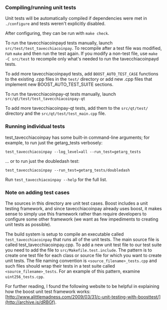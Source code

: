 ### Compiling/running unit tests

Unit tests will be automatically compiled if dependencies were met in `./configure`
and tests weren't explicitly disabled.

After configuring, they can be run with `make check`.

To run the tavecchiacoinpayd tests manually, launch `src/test/test_tavecchiacoinpay`. To recompile
after a test file was modified, run `make` and then run the test again. If you
modify a non-test file, use `make -C src/test` to recompile only what's needed
to run the tavecchiacoinpayd tests.

To add more tavecchiacoinpayd tests, add `BOOST_AUTO_TEST_CASE` functions to the existing
.cpp files in the `test/` directory or add new .cpp files that
implement new BOOST_AUTO_TEST_SUITE sections.

To run the tavecchiacoinpay-qt tests manually, launch `src/qt/test/test_tavecchiacoinpay-qt`

To add more tavecchiacoinpay-qt tests, add them to the `src/qt/test/` directory and
the `src/qt/test/test_main.cpp` file.

### Running individual tests

test_tavecchiacoinpay has some built-in command-line arguments; for
example, to run just the getarg_tests verbosely:

    test_tavecchiacoinpay --log_level=all --run_test=getarg_tests

... or to run just the doubledash test:

    test_tavecchiacoinpay --run_test=getarg_tests/doubledash

Run `test_tavecchiacoinpay --help` for the full list.

### Note on adding test cases

The sources in this directory are unit test cases.  Boost includes a
unit testing framework, and since tavecchiacoinpay already uses boost, it makes
sense to simply use this framework rather than require developers to
configure some other framework (we want as few impediments to creating
unit tests as possible).

The build system is setup to compile an executable called `test_tavecchiacoinpay`
that runs all of the unit tests.  The main source file is called
test_tavecchiacoinpay.cpp. To add a new unit test file to our test suite you need 
to add the file to `src/Makefile.test.include`. The pattern is to create 
one test file for each class or source file for which you want to create 
unit tests.  The file naming convention is `<source_filename>_tests.cpp` 
and such files should wrap their tests in a test suite 
called `<source_filename>_tests`. For an example of this pattern, 
examine `uint256_tests.cpp`.

For further reading, I found the following website to be helpful in
explaining how the boost unit test framework works:
[http://www.alittlemadness.com/2009/03/31/c-unit-testing-with-boosttest/](http://archive.is/dRBGf).

